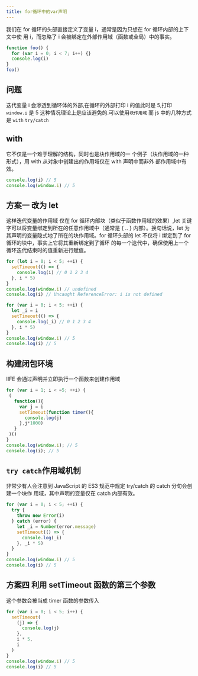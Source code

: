 ```yaml
---
title: for循环中的var声明
---
```


我们在 for 循环的头部直接定义了变量 i，通常是因为只想在 for 循环内部的上下文中使
用 i，而忽略了 i 会被绑定在外部作用域（函数或全局）中的事实。

```js
function foo() {
  for (var i = 0; i < 7; i++) {}
  console.log(i)
}
foo()
```

## 问题

迭代变量 i 会渗透到循环体的外部,在循环的外部打印 i 的值此时是 5,打印`window.i` 是 5 这种情况理论上是应该避免的.可以使用`块作用域` 而 js 中的几种方式是 `with` `try/catch`

## with

它不仅是一个难于理解的结构，同时也是块作用域的一
个例子（块作用域的一种形式），用 with 从对象中创建出的作用域仅在 with 声明中而非外
部作用域中有效。

```js
console.log(i) // 5
console.log(window.i) // 5
```

## 方案一 改为 let

这样迭代变量的作用域 仅在 for 循环内部块（类似于函数作用域的效果）,let 关键字可以将变量绑定到所在的任意作用域中（通常是 { .. } 内部）。换句话说，let
为其声明的变量隐式地了所在的块作用域。for 循环头部的 let 不仅将 i 绑定到了 for 循环的块中，事实上它将其重新绑定到了循环
的每一个迭代中，确保使用上一个循环迭代结束时的值重新进行赋值。

```js
for (let i = 0; i < 5; ++i) {
  setTimeout(() => {
    console.log(i) // 0 1 2 3 4
  }, i * 5)
}
console.log(window.i) // undefined
console.log(i) // Uncaught ReferenceError: i is not defined
```

```js
for (var i = 0; i < 5; ++i) {
  let _i = i
  setTimeout(() => {
    console.log(_i) // 0 1 2 3 4
  }, i * 5)
}
console.log(window.i) // 5
console.log(i) // 5
```

## 构建闭包环境

IIFE 会通过声明并立即执行一个函数来创建作用域

```js
for (var i = 1; i < =5; ++i) {
 (
   function(){
     var j = i
     setTimeout(function timer(){
       console.log(j)
     },j*1000)
   }
 )()
}
console.log(window.i); // 5
console.log(i); // 5
```

## `try catch`作用域机制

非常少有人会注意到 JavaScript 的 ES3 规范中规定 try/catch 的 catch 分句会创建一个块作
用域，其中声明的变量仅在 catch 内部有效。

```js
for (var i = 0; i < 5; ++i) {
  try {
    throw new Error(i)
  } catch (error) {
    let _i = Number(error.message)
    setTimeout(() => {
      console.log(_i)
    }, _i * 5)
  }
}
console.log(window.i) // 5
console.log(i) // 5
```

## 方案四 利用 setTimeout 函数的第三个参数

这个参数会被当成 timer 函数的参数传入

```js
for (var i = 0; i < 5; i++) {
  setTimeout(
    (j) => {
      console.log(j)
    },
    i * 5,
    i
  )
}
console.log(window.i) // 5
console.log(i) // 5
```
